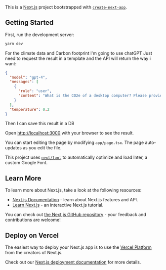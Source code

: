 This is a [Next.js](https://nextjs.org/) project bootstrapped with [`create-next-app`](https://github.com/vercel/next.js/tree/canary/packages/create-next-app).

## Getting Started

First, run the development server:

```bash
yarn dev
```


For the climate data and Carbon footprint I'm going to use chatGPT 
Just need to request the result in a template and the API will return the way i want:
 

```json lines
{
  "model": "gpt-4",
  "messages": [
    {
      "role": "user",
      "content": "What is the CO2e of a desktop computer? Please provide the answer in the following JSON format: {\"CO2e\": \"value\", \"details\": \"short explanation\"}"
    }
  ],
  "temperature": 0.2
}

```
Then I can save this result in a DB



[//]: # (Forget about the below API)
[//]: # (Climate API [here]&#40;https://www.climatiq.io/docs/guides/tutorials/cloud#memory-example-serverless-functions&#41;)



Open [http://localhost:3000](http://localhost:3000) with your browser to see the result.

You can start editing the page by modifying `app/page.tsx`. The page auto-updates as you edit the file.

This project uses [`next/font`](https://nextjs.org/docs/basic-features/font-optimization) to automatically optimize and load Inter, a custom Google Font.

## Learn More

To learn more about Next.js, take a look at the following resources:

- [Next.js Documentation](https://nextjs.org/docs) - learn about Next.js features and API.
- [Learn Next.js](https://nextjs.org/learn) - an interactive Next.js tutorial.

You can check out [the Next.js GitHub repository](https://github.com/vercel/next.js/) - your feedback and contributions are welcome!

## Deploy on Vercel

The easiest way to deploy your Next.js app is to use the [Vercel Platform](https://vercel.com/new?utm_medium=default-template&filter=next.js&utm_source=create-next-app&utm_campaign=create-next-app-readme) from the creators of Next.js.

Check out our [Next.js deployment documentation](https://nextjs.org/docs/deployment) for more details.
